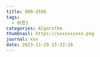 ```yaml
---
title: 000-4596
tags:
  - 标签1
categories: Algorithm
thumbnail: https://xxxxxxxxxx.png
journal: xxx
date: 2023-11-29 15:33:18
---
```

